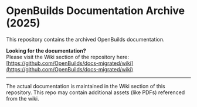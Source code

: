 #  OpenBuilds Documentation Archive (2025)

This repository contains the archived OpenBuilds documentation.

**Looking for the documentation?**  
Please visit the Wiki section of the repository here:  
[https://github.com/OpenBuilds/docs-migrated/wiki](https://github.com/OpenBuilds/docs-migrated/wiki)

---

The actual documentation is maintained in the Wiki section of this repository. This repo may contain additional assets (like PDFs) referenced from the wiki.
